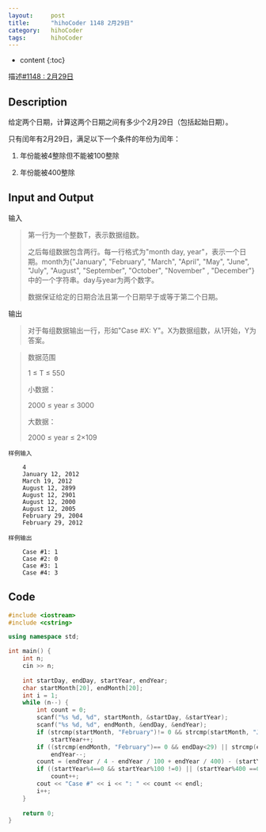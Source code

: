 ```yaml
---
layout:     post
title:      "hihoCoder 1148 2月29日"
category:   hihoCoder
tags:		hihoCoder
---
```


* content
{:toc}

描述[#1148 : 2月29日](https://hihocoder.com/problemset/problem/1148?sid=961411)

## Description

给定两个日期，计算这两个日期之间有多少个2月29日（包括起始日期）。

只有闰年有2月29日，满足以下一个条件的年份为闰年：

1. 年份能被4整除但不能被100整除

2. 年份能被400整除

## Input and Output

输入

> 第一行为一个整数T，表示数据组数。
> 
> 之后每组数据包含两行。每一行格式为"month day, year"，表示一个日期。month为{"January", "February", "March", "April", "May", "June", "July", "August", "September", "October", "November" , "December"}中的一个字符串。day与year为两个数字。
>
> 数据保证给定的日期合法且第一个日期早于或等于第二个日期。

输出

> 对于每组数据输出一行，形如"Case #X: Y"。X为数据组数，从1开始，Y为答案。

> 数据范围
>
> 1 ≤ T ≤ 550
> 
> 小数据：
>
> 2000 ≤ year ≤ 3000
>
> 大数据：
>
> 2000 ≤ year ≤ 2×109

```
样例输入

	4
	January 12, 2012
	March 19, 2012
	August 12, 2899
	August 12, 2901
	August 12, 2000
	August 12, 2005
	February 29, 2004
	February 29, 2012

样例输出

	Case #1: 1
	Case #2: 0
	Case #3: 1
	Case #4: 3
```

## Code
```cpp
#include <iostream>
#include <cstring>

using namespace std;

int main() {
    int n;
    cin >> n;
    
    int startDay, endDay, startYear, endYear;
    char startMonth[20], endMonth[20];
    int i = 1;
    while (n--) {
        int count = 0;
        scanf("%s %d, %d", startMonth, &startDay, &startYear);
        scanf("%s %d, %d", endMonth, &endDay, &endYear);
        if (strcmp(startMonth, "February")!= 0 && strcmp(startMonth, "January")!= 0)
            startYear++;
        if ((strcmp(endMonth, "February")== 0 && endDay<29) || strcmp(endMonth, "January")== 0)
            endYear--;
        count = (endYear / 4 - endYear / 100 + endYear / 400) - (startYear / 4 - startYear / 100 + startYear / 400);
        if ((startYear%4==0 && startYear%100 !=0) || (startYear%400 ==0))
            count++;
        cout << "Case #" << i << ": " << count << endl;
        i++;
    }
    
    return 0;
}
```